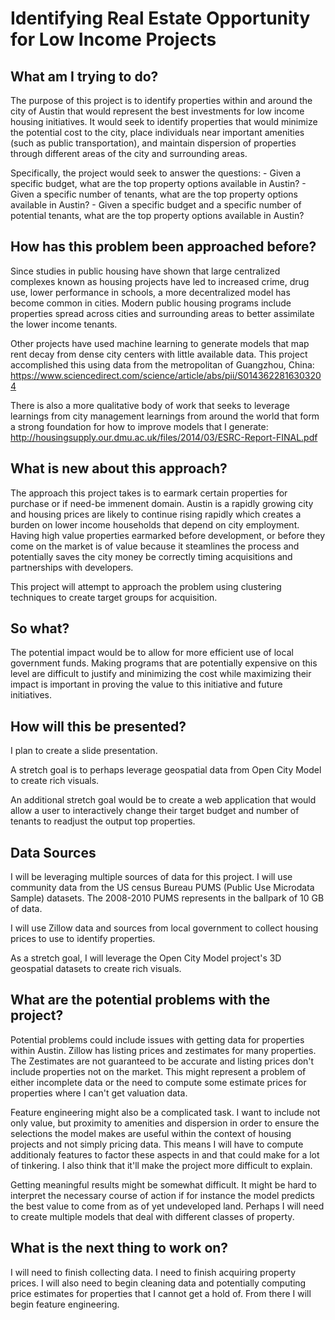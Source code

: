 # Identifying Real Estate Opportunity for Low Income Projects

## What am I trying to do?

The purpose of this project is to identify properties within and around the city of Austin that would represent the best investments for low income housing initiatives. It would seek to identify properties that would minimize the potential cost to the city, place individuals near important amenities (such as public transportation), and maintain dispersion of properties through different areas of the city and surrounding areas.

Specifically, the project would seek to answer the questions: 
    - Given a specific budget, what are the top property options available in Austin?
    - Given a specific number of tenants, what are the top property options available in Austin?
    - Given a specific budget and a specific number of potential tenants, what are the top property options available in Austin?


## How has this problem been approached before?

Since studies in public housing have shown that large centralized complexes known as housing projects have led to increased crime, drug use,
lower performance in schools, a more decentralized model has become common in cities. Modern public housing programs include properties spread across cities and surrounding areas to better assimilate the lower income tenants. 

Other projects have used machine learning to generate models that map rent decay from dense city centers with little available data. This project accomplished this using data from the metropolitan of Guangzhou, China: https://www.sciencedirect.com/science/article/abs/pii/S0143622816303204

There is also a more qualitative body of work that seeks to leverage learnings from city management learnings from around the world that form a strong foundation for how to improve models that I generate: http://housingsupply.our.dmu.ac.uk/files/2014/03/ESRC-Report-FINAL.pdf


## What is new about this approach?

The approach this project takes is to earmark certain properties for purchase or if need-be immenent domain. Austin is a rapidly growing city and housing prices are likely to continue rising rapidly which creates a burden on lower income households that depend on city employment. Having high value properties earmarked before development, or before they come on the market is of value because it steamlines the process and potentially saves the city money be correctly timing acquisitions and partnerships with developers. 

This project will attempt to approach the problem using clustering techniques to create target groups for acquisition.


## So what?

The potential impact would be to allow for more efficient use of local government funds. Making programs that are potentially expensive on this level are difficult to justify and minimizing the cost while maximizing their impact is important in proving the value to this initiative and future initiatives.


## How will this be presented?

I plan to create a slide presentation. 

A stretch goal is to perhaps leverage geospatial data from Open City Model to create rich visuals. 

An additional stretch goal would be to create a web application that would allow a user to interactively change their target budget and number of tenants to readjust the output top properties.

## Data Sources

I will be leveraging multiple sources of data for this project. I will use community data from the US census Bureau PUMS (Public Use Microdata Sample) datasets. The 2008-2010 PUMS represents in the ballpark of 10 GB of data. 

I will use Zillow data and sources from local government to collect housing prices to use to identify properties.

As a stretch goal, I will leverage the Open City Model project's 3D geospatial datasets to create rich visuals.


## What are the potential problems with the project?

Potential problems could include issues with getting data for properties within Austin. Zillow has listing prices and zestimates for many properties. The Zestimates are not guaranteed to be accurate and listing prices don't include properties not on the market. This might represent a problem of either incomplete data or the need to compute some estimate prices for properties where I can't get valuation data. 

Feature engineering might also be a complicated task. I want to include not only value, but proximity to amenities and dispersion in order to ensure the selections the model makes are useful within the context of housing projects and not simply pricing data. This means I will have to compute additionaly features to factor these aspects in and that could make for a lot of tinkering. I also think that it'll make the project more difficult to explain.

Getting meaningful results might be somewhat difficult. It might be hard to interpret the necessary course of action if for instance the model predicts the best value to come from as of yet undeveloped land. Perhaps I will need to create multiple models that deal with different classes of property.


## What is the next thing to work on?

I will need to finish collecting data. I need to finish acquiring property prices. I will also need to begin cleaning data and potentially computing price estimates for properties that I cannot get a hold of. From there I will begin feature engineering.
